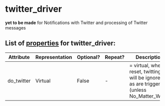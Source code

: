 <!--s_name-->
# twitter_driver

<!--e_name-->

<!--s_role-->
<!--e_role-->

<!--s_descr-->
__yet to be made__ for Notifications with Twitter and processing of Twitter messages

<!--e_descr-->

<!--s_tbl-->
## List of [properties](Properties.md) for __twitter_driver__:

  | Attribute | Representation | Optional? | Repeat? | Description |
  | --- | --- | --- | --- | --- |
  | do_twitter | Virtual | False | - | = virtual, when reset, twitting will be ignored as are triggers (unless No_Matter_What) | 
<!--e_tbl-->

